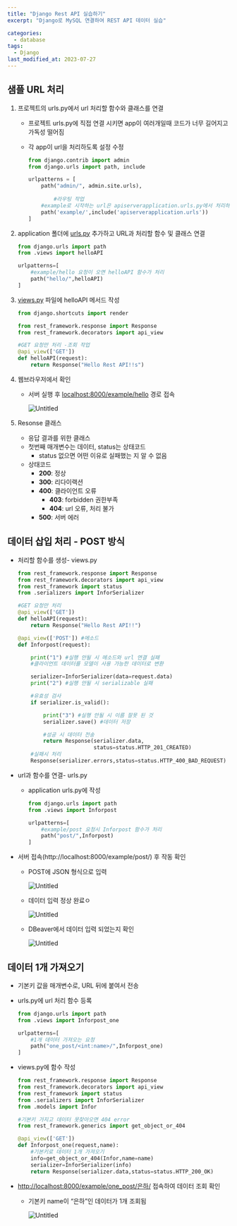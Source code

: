 ```yaml
---
title: "Django Rest API 실습하기"
excerpt: "Django로 MySQL 연결하여 REST API 데이터 실습"

categories:
  - database
tags:
  - Django
last_modified_at: 2023-07-27
---
```


## 샘플 URL 처리

1. 프로젝트의 urls.py에서 url 처리할 함수와 클래스를 연결
    - 프로젝트 urls.py에 직접 연결 시키면 app이 여러개일때 코드가 너무 길어지고 가독성 떨어짐
    - 각 app이 url을 처리하도록 설정 수정
        
        ```python
        from django.contrib import admin
        from django.urls import path, include
        
        urlpatterns = [
            path("admin/", admin.site.urls),
        		
        		#라우팅 작업
            #example로 시작하는 url은 apiserverapplication.urls.py에서 처리하도록 설정
            path('example/',include('apiserverapplication.urls'))
        ]
        ```
        
2. application 폴더에 [urls.py](http://urls.py) 추가하고 URL과 처리할 함수 및 클래스 연결
    
    ```python
    from django.urls import path
    from .views import helloAPI
    
    urlpatterns=[
        #example/hello 요청이 오면 helloAPI 함수가 처리
        path("hello/",helloAPI)
    ]
    ```
    
3. [views.py](http://views.py) 파일에 helloAPI 메서드 작성
    
    ```python
    from django.shortcuts import render
    
    from rest_framework.response import Response
    from rest_framework.decorators import api_view
    
    #GET 요청만 처리 -조회 작업
    @api_view(['GET'])
    def helloAPI(request):
        return Response("Hello Rest API!!s")
    ```
    
4. 웹브라우저에서 확인
    - 서버 실행 후 [localhost:8000/example/hello](http://localhost:8000/example/hello) 경로 접속
        
        ![Untitled](/figures/django_api.png)
        
5. Resonse 클래스
    - 응답 결과를 위한 클래스
    - 첫번째 매개변수는 데이터, status는 상태코드
        - status 없으면 어떤 이유로 실패했는 지 알 수 없음
    - 상태코드
        - **200**: 정상
        - **300**: 리다이랙션
        - **400**: 클라이언트 오류
            - **403**: forbidden 권한부족
            - **404**: url 오류, 처리 불가
        - **500**: 서버 에러

## 데이터 삽입 처리 - POST 방식

- 처리할 함수를 생성- views.py
    
    ```python
    from rest_framework.response import Response
    from rest_framework.decorators import api_view
    from rest_framework import status
    from .serializers import InforSerializer
    
    #GET 요청만 처리
    @api_view(['GET'])
    def helloAPI(request):
        return Response("Hello Rest API!!")
    
    @api_view(['POST']) #메소드
    def Inforpost(request):
    
        print("1") #실행 안될 시 메소드와 url 연결 실패
        #클라이언트 데이터를 모델이 사용 가능한 데이터로 변환
    
        serializer=InforSerializer(data=request.data)
        print("2") #실행 안될 시 serializable 실패
    
        #유효성 검사
        if serializer.is_valid():
    
            print("3") #실행 안될 시 이름 잘못 된 것
            serializer.save() #데이터 저장
    
            #성공 시 데이터 전송
            return Response(serializer.data,
                            status=status.HTTP_201_CREATED)
        #실패시 처리
        Response(serializer.errors,status=status.HTTP_400_BAD_REQUEST)
    ```
    
- url과 함수를 연결- urls.py
    - application urls.py에 작성
        
        ```python
        from django.urls import path
        from .views import Inforpost
        
        urlpatterns=[
            #example/post 요청시 Inforpost 함수가 처리
            path("post/",Inforpost)
        ]
        ```
        
- 서버 접속(http://localhost:8000/example/post/) 후 작동 확인
    - POST에 JSON 형식으로 입력
        
        ![Untitled](/figures/django_api2.png)
        
    - 데이터 입력 정상 완료ㅇ
        
        ![Untitled](/figures/django_api3.png)
        
    - DBeaver에서 데이터 입력 되었는지 확인
        
        ![Untitled](/figures/django_api4.png)
        

## 데이터 1개 가져오기

- 기본키 값을 매개변수로, URL 뒤에 붙여서 전송
- urls.py에 url 처리 함수 등록
    
    ```python
    from django.urls import path
    from .views import Inforpost_one
    
    urlpatterns=[
        #1개 데이터 가져오는 요청
        path("one_post/<int:name>/",Inforpost_one)
    ]
    ```
    
- views.py에 함수 작성
    
    ```python
    from rest_framework.response import Response
    from rest_framework.decorators import api_view
    from rest_framework import status
    from .serializers import InforSerializer
    from .models import Infor
    
    #기본키 가지고 데이터 못찾아오면 404 error
    from rest_framework.generics import get_object_or_404
    
    @api_view(['GET'])
    def Inforpost_one(request,name):
        #기본키로 데이터 1개 가져오기
        info=get_object_or_404(Infor,name=name)
        serializer=InforSerializer(info)
        return Response(serializer.data,status=status.HTTP_200_OK)
    ```
    
- [http://localhost:8000/example/one_post/은하/](http://localhost:8000/example/one_post/%EC%9D%80%ED%95%98/)  접속하여 데이터 조회 확인
    - 기본키 name이 “은하”인 데이터가 1개 조회됨
        
        ![Untitled](/figures/django_api5.png)